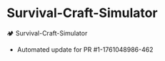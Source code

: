 # Survival-Craft-Simulator
🏕️ Survival-Craft-Simulator


- Automated update for PR #1-1761048986-462